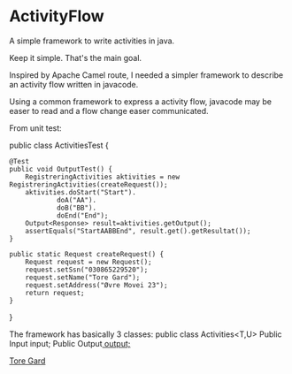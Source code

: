 # ActivityFlow

A simple framework to write activities in java.

Keep it simple. That's the main goal.

Inspired by Apache Camel route, I needed a simpler framework to describe an activity flow written in javacode. 

Using a common framework to express a activity flow, javacode may be easer to read and a flow change easer communicated.

From unit test:

public class ActivitiesTest {

    @Test
    public void OutputTest() {
        RegistreringActivities aktivities = new RegistreringActivities(createRequest());
        aktivities.doStart("Start").
                doA("AA").
                doB("BB").
                doEnd("End");
        Output<Response> result=aktivities.getOutput();
        assertEquals("StartAABBEnd", result.get().getResultat());
    }

    public static Request createRequest() {
        Request request = new Request();
        request.setSsn("030865229520");
        request.setName("Tore Gard");
        request.setAddress("Øvre Movei 23");
        return request;
    }
}


The framework has basically 3 classes:
public class Activities<T,U>
Public Input<T> input;
Public Output<U> output;

Tore Gard
